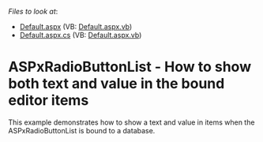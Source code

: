 <!-- default file list -->
*Files to look at*:

* [Default.aspx](./CS/WebSite/Default.aspx) (VB: [Default.aspx.vb](./VB/WebSite/Default.aspx.vb))
* [Default.aspx.cs](./CS/WebSite/Default.aspx.cs) (VB: [Default.aspx.vb](./VB/WebSite/Default.aspx.vb))
<!-- default file list end -->
# ASPxRadioButtonList - How to show both text and value in the bound editor items


<p> This example demonstrates how to show a text and value in items when the ASPxRadioButtonList is bound to a database. </p>

<br/>


